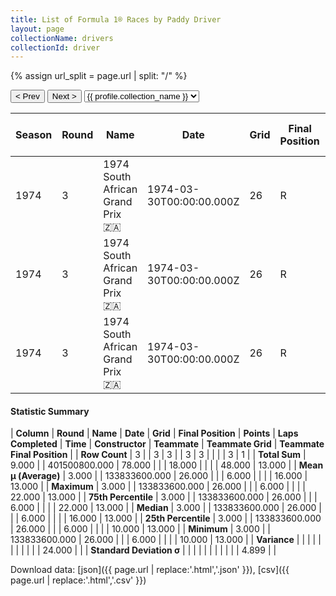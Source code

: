 ```yaml
---
title: List of Formula 1® Races by Paddy Driver
layout: page
collectionName: drivers
collectionId: driver
---
```


{% assign url_split = page.url | split: "/" %}
<div id="collection-navigation">
<button onclick="selector.options[selector.selectedIndex-1].value && (window.location = selector.options[selector.selectedIndex-1].value);">&lt; Prev</button>
<button onclick="selector.options[selector.selectedIndex+1].value && (window.location = selector.options[selector.selectedIndex+1].value);">Next &gt;</button>
<select id="selector" onchange="this.options[this.selectedIndex].value && (window.location = this.options[this.selectedIndex].value);">
  {% for collectionId in site.data[page.collectionName].refs %}
    {% if collectionId == page.collectionId %}
      {% assign selected = "selected" %}
    {% else %}
      {% assign selected = "" %}
    {% endif %}
    {% assign profile = site.data[page.collectionName][collectionId].profile %}
    <option value="/f1/{{ page.collectionName }}/{{ collectionId }}/{{ url_split[4] }}" {{ selected }}>{{ profile.collection_name }}</option>
  {% endfor %}
</select>
</div>

| Season | Round | Name | Date | Grid | Final Position | Points | Laps Completed | Time | Constructor | Teammate | Teammate Grid | Teammate Final Position |
|--|--|--|--|--|--|--|--|--|--|--|--|--|
| 1974 | 3 | 1974 South African Grand Prix 🇿🇦 | 1974-03-30T00:00:00.000Z | 26 | R | 0.0 | 6 |   | Team Lotus 🇬🇧 | [Ian Scheckter 🇿🇦](/f1/drivers/ian_scheckter) | 22 | 13 |
| 1974 | 3 | 1974 South African Grand Prix 🇿🇦 | 1974-03-30T00:00:00.000Z | 26 | R | 0.0 | 6 |   | Team Lotus 🇬🇧 | [Jacky Ickx 🇧🇪](/f1/drivers/ickx) | 10 | R |
| 1974 | 3 | 1974 South African Grand Prix 🇿🇦 | 1974-03-30T00:00:00.000Z | 26 | R | 0.0 | 6 |   | Team Lotus 🇬🇧 | [Ronnie Peterson 🇸🇪](/f1/drivers/peterson) | 16 | R |

#### Statistic Summary

| **Column** | **Round** | **Name** | **Date** | **Grid** | **Final Position** | **Points** | **Laps Completed** | **Time** | **Constructor** | **Teammate** | **Teammate Grid** | **Teammate Final Position** |
| **Row Count** | 3 |  | 3 | 3 |  | 3 | 3 |  |  |  | 3 | 1 |
| **Total Sum** | 9.000 |  | 401500800.000 | 78.000 |  |  | 18.000 |  |  |  | 48.000 | 13.000 |
| **Mean μ (Average)** | 3.000 |  | 133833600.000 | 26.000 |  |  | 6.000 |  |  |  | 16.000 | 13.000 |
| **Maximum** | 3.000 |  | 133833600.000 | 26.000 |  |  | 6.000 |  |  |  | 22.000 | 13.000 |
| **75th Percentile** | 3.000 |  | 133833600.000 | 26.000 |  |  | 6.000 |  |  |  | 22.000 | 13.000 |
| **Median** | 3.000 |  | 133833600.000 | 26.000 |  |  | 6.000 |  |  |  | 16.000 | 13.000 |
| **25th Percentile** | 3.000 |  | 133833600.000 | 26.000 |  |  | 6.000 |  |  |  | 10.000 | 13.000 |
| **Minimum** | 3.000 |  | 133833600.000 | 26.000 |  |  | 6.000 |  |  |  | 10.000 | 13.000 |
| **Variance** |  |  |  |  |  |  |  |  |  |  | 24.000 |  |
| **Standard Deviation σ** |  |  |  |  |  |  |  |  |  |  | 4.899 |  |

Download data: [json]({{ page.url | replace:'.html','.json' }}), [csv]({{ page.url | replace:'.html','.csv' }})
